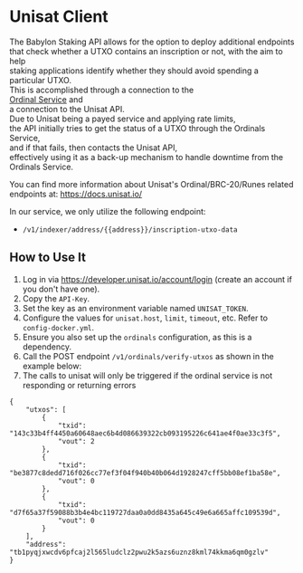 # Unisat Client

The Babylon Staking API allows for the option to deploy additional endpoints  
that check whether a UTXO contains an inscription or not, with the aim to help  
staking applications identify whether they should avoid spending a particular UTXO.  
This is accomplished through a connection to the  
[Ordinal Service](https://github.com/ordinals/ord) and  
a connection to the Unisat API.  
Due to Unisat being a payed service and applying rate limits,  
the API initially tries to get the status of a UTXO through the Ordinals Service,  
and if that fails, then contacts the Unisat API,  
effectively using it as a back-up mechanism to handle downtime from the Ordinals Service.  

You can find more information about Unisat's Ordinal/BRC-20/Runes related endpoints at:
https://docs.unisat.io/

In our service, we only utilize the following endpoint:
- `/v1/indexer/address/{{address}}/inscription-utxo-data`

## How to Use It

1. Log in via https://developer.unisat.io/account/login (create an account if you don't have one).
2. Copy the `API-Key`.
3. Set the key as an environment variable named `UNISAT_TOKEN`.
4. Configure the values for `unisat.host`, `limit`, `timeout`, etc. Refer to `config-docker.yml`.
5. Ensure you also set up the `ordinals` configuration, as this is a dependency.
6. Call the POST endpoint `/v1/ordinals/verify-utxos` as shown in the example below:
7. The calls to unisat will only be triggered if the ordinal service is not responding or returning errors
```POST
{
    "utxos": [
        {
            "txid": "143c33b4ff4450a60648aec6b4d086639322cb093195226c641ae4f0ae33c3f5",
            "vout": 2
        },
        {
            "txid": "be3877c8dedd716f026cc77ef3f04f940b40b064d1928247cff5bb08ef1ba58e",
            "vout": 0
        },
        {
            "txid": "d7f65a37f59088b3b4e4bc119727daa0a0dd8435a645c49e6a665affc109539d",
            "vout": 0
        }
    ],
    "address": "tb1pyqjxwcdv6pfcaj2l565ludclz2pwu2k5azs6uznz8kml74kkma6qm0gzlv"
}
